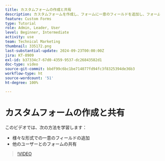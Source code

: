 ```yaml
---
title: カスタムフォームの作成と共有
description: カスタムフォームを作成し、フォームに一意のフィールドを追加し、フォームをユーザーと共有する方法について説明します。
feature: Custom Forms
type: Tutorial
role: Admin, Leader, User
level: Beginner, Intermediate
activity: use
team: Technical Marketing
thumbnail: 335172.png
last-substantial-update: 2024-09-23T00:00:00Z
jira: KT-8909
exl-id: b37334c7-67d0-4359-9537-dc26843582d1
doc-type: video
source-git-commit: bbdf99c6bc1be714077fd94fc3f8325394de36b3
workflow-type: ht
source-wordcount: '51'
ht-degree: 100%

---
```


# カスタムフォームの作成と共有

このビデオでは、次の方法を学習します：

* 様々な形式での一意のフィールドの追加
* 他のユーザーとのフォームの共有

>[!VIDEO](https://video.tv.adobe.com/v/3420151/?quality=12&learn=on&enablevpops=1&captions=jpn)

